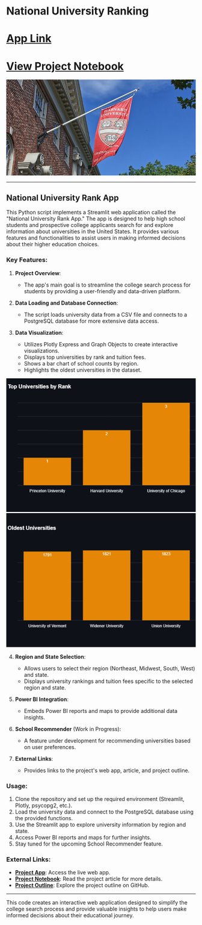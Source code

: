 # National University Ranking

# [App Link](https://nur-app.streamlit.app/)

# [View Project Notebook](https://nbviewer.org/github/TelRich/National-University-Ranking-App/blob/nur_main/nur_cleaned.ipynb?flush_cache=True)


![](images/intro_pic.png)

---

## National University Rank App

This Python script implements a Streamlit web application called the "National University Rank App." The app is designed to help high school students and prospective college applicants search for and explore information about universities in the United States. It provides various features and functionalities to assist users in making informed decisions about their higher education choices.

### Key Features:

1. **Project Overview**:
   - The app's main goal is to streamline the college search process for students by providing a user-friendly and data-driven platform.

2. **Data Loading and Database Connection**:
   - The script loads university data from a CSV file and connects to a PostgreSQL database for more extensive data access.

3. **Data Visualization**:
   - Utilizes Plotly Express and Graph Objects to create interactive visualizations.
   - Displays top universities by rank and tuition fees.
   - Shows a bar chart of school counts by region.
   - Highlights the oldest universities in the dataset.

![](images/top_rank_sch.png)
![](images/oldest_school.png)

4. **Region and State Selection**:
   - Allows users to select their region (Northeast, Midwest, South, West) and state.
   - Displays university rankings and tuition fees specific to the selected region and state.

5. **Power BI Integration**:
   - Embeds Power BI reports and maps to provide additional data insights.

6. **School Recommender** (Work in Progress):
   - A feature under development for recommending universities based on user preferences.

7. **External Links**:
   - Provides links to the project's web app, article, and project outline.

### Usage:

1. Clone the repository and set up the required environment (Streamlit, Plotly, psycopg2, etc.).
2. Load the university data and connect to the PostgreSQL database using the provided functions.
3. Use the Streamlit app to explore university information by region and state.
4. Access Power BI reports and maps for further insights.
5. Stay tuned for the upcoming School Recommender feature.

### External Links:

- [**Project App**](https://nur-app.streamlit.app/): Access the live web app.
- [**Project Notebook**](https://nbviewer.org/github/TelRich/National-University-Ranking-App/blob/nur_main/nur_cleaned.ipynb?flush_cache=True): Read the project article for more details.
- [**Project Outline**](https://github.com/users/TelRich/projects/5): Explore the project outline on GitHub.

---

This code creates an interactive web application designed to simplify the college search process and provide valuable insights to help users make informed decisions about their educational journey.
